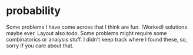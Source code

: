 # probability
Some problems I have come across that I think are fun.
(Worked) solutions maybe ever.
Layout also todo.
Some problems might require some combinatorics or analysis stuff.
I didn't keep track where I found these, so, sorry if you care about that.
